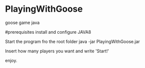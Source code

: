 # PlayingWithGoose
goose game java

#prerequisites
install and configure JAVA8


Start the program fro the root folder 
java -jar PlayingWithGoose.jar

Insert how many players you want and write 'Start!'

enjoy.



